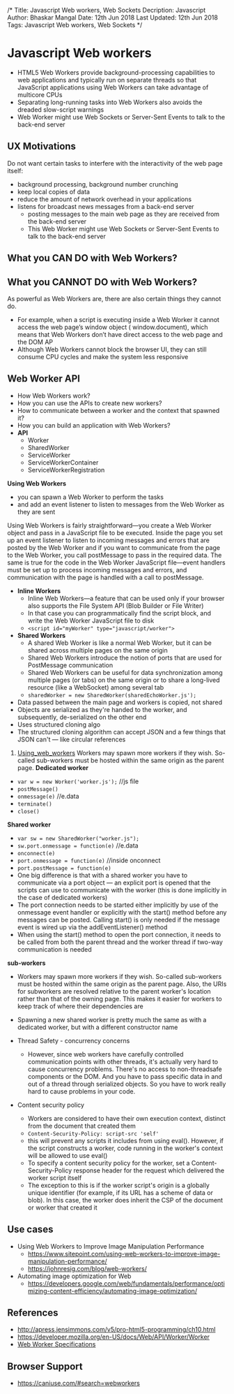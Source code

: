 /*
Title: Javascript Web workers, Web Sockets
Decription: Javascript
Author: Bhaskar Mangal
Date: 12th Jun 2018
Last Updated: 12th Jun 2018
Tags: Javascript Web workers, Web Sockets
*/

# Javascript Web workers

- HTML5 Web Workers provide background-processing capabilities to web applications and typically run on separate threads so that JavaScript applications using Web Workers can take advantage of multicore CPUs
- Separating long-running tasks into Web Workers also avoids the dreaded slow-script warnings
- Web Worker might use Web Sockets or Server-Sent Events to talk to the back-end server


## UX Motivations
Do not want certain tasks to interfere with the interactivity of the web page itself:
* background processing, background number crunching
* keep local copies of data
* reduce the amount of network overhead in your applications
* listens for broadcast news messages from a back-end server
	- posting messages to the main web page as they are received from the back-end server
	- This Web Worker might use Web Sockets or Server-Sent Events to talk to the back-end server

## What you CAN DO with Web Workers?

## What you CANNOT DO with Web Workers?
As powerful as Web Workers are, there are also certain things they cannot do. 
- For example, when a script is executing inside a Web Worker it cannot access the web page’s window object ( window.document), which means that Web Workers don’t have direct access to the web page and the DOM AP
- Although Web Workers cannot block the browser UI, they can still consume CPU cycles and make the system less responsive


## Web Worker API
* How Web Workers work?
* How you can use the APIs to create new workers?
* How to communicate between a worker and the context that spawned it?
* How you can build an application with Web Workers?
* **API**
	* Worker
	* SharedWorker
	* ServiceWorker
	* ServiceWorkerContainer
	* ServiceWorkerRegistration

**Using Web Workers**
- you can spawn a Web Worker to perform the tasks
- and add an event listener to listen to messages from the Web Worker as they are sent

Using Web Workers is fairly straightforward—you create a Web Worker object and pass in a JavaScript file to be executed. Inside the page you set up an event listener to listen to incoming messages and errors that are posted by the Web Worker and if you want to communicate from the page to the Web Worker, you call postMessage to pass in the required data. The same is true for the code in the Web Worker JavaScript file—event handlers must be set up to process incoming messages and errors, and communication with the page is handled with a call to postMessage.

- **Inline Workers**
  - Inline Web Workers—a feature that can be used only if your browser also supports the File System API (Blob Builder or File Writer)
  - In that case you can programmatically find the script block, and write the Web Worker JavaScript file to disk
  - `<script id="myWorker" type="javascript/worker">`
- **Shared Workers**
  - A shared Web Worker is like a normal Web Worker, but it can be shared across multiple pages on the same origin
  - Shared Web Workers introduce the notion of ports that are used for PostMessage communication
  - Shared Web Workers can be useful for data synchronization among multiple pages (or tabs) on the same origin or to share a long-lived resource (like a WebSocket) among several tab
  - `sharedWorker = new SharedWorker(sharedEchoWorker.js');`
- Data passed between the main page and workers is copied, not shared
- Objects are serialized as they're handed to the worker, and subsequently, de-serialized on the other end
- Uses structured cloning algo
- The structured cloning algorithm can accept JSON and a few things that JSON can't — like circular references


1. [Using_web_workers](https://developer.mozilla.org/en-US/docs/Web/API/Web_Workers_API/Using_web_workers)
Workers may spawn more workers if they wish. So-called sub-workers must be hosted within the same origin as the parent page.
**Dedicated worker**
- `var w = new Worker('worker.js');` //js file
- `postMessage()`
- `onmessage(e)` //e.data 
- `terminate()`
- `close()`

**Shared worker**
- `var sw = new SharedWorker("worker.js");`
- `sw.port.onmessage = function(e)` //e.data
- `onconnect(e)`
- `port.onmessage = function(e)` //inside onconnect
- `port.postMessage = function(e)`
- One big difference is that with a shared worker you have to communicate via a port object — an explicit port is opened that the scripts can use to communicate with the worker (this is done implicitly in the case of dedicated workers)
- The port connection needs to be started either implicitly by use of the onmessage event handler or explicitly with the start() method before any messages can be posted. Calling start() is only needed if the message event is wired up via the addEventListener() method
- When using the start() method to open the port connection, it needs to be called from both the parent thread and the worker thread if two-way communication is needed

**sub-workers**
- Workers may spawn more workers if they wish. So-called sub-workers must be hosted within the same origin as the parent page. Also, the URIs for subworkers are resolved relative to the parent worker's location rather than that of the owning page. This makes it easier for workers to keep track of where their dependencies are
- Spawning a new shared worker is pretty much the same as with a dedicated worker, but with a different constructor name

- Thread Safety - concurrency concerns
  * However, since web workers have carefully controlled communication points with other threads, it's actually very hard to cause concurrency problems. There's no access to non-threadsafe components or the DOM. And you have to pass specific data in and out of a thread through serialized objects. So you have to work really hard to cause problems in your code.
- Content security policy
  * Workers are considered to have their own execution context, distinct from the document that created them
  * `Content-Security-Policy: script-src 'self'`
  * this will prevent any scripts it includes from using eval(). However, if the script constructs a worker, code running in the worker's context will be allowed to use eval()
  * To specify a content security policy for the worker, set a Content-Security-Policy response header for the request which delivered the worker script itself
  * The exception to this is if the worker script's origin is a globally unique identifier (for example, if its URL has a scheme of data or blob). In this case, the worker does inherit the CSP of the document or worker that created it

## Use cases
* Using Web Workers to Improve Image Manipulation Performance
	- https://www.sitepoint.com/using-web-workers-to-improve-image-manipulation-performance/
	- https://johnresig.com/blog/web-workers/
* Automating image optimization for Web
	- https://developers.google.com/web/fundamentals/performance/optimizing-content-efficiency/automating-image-optimization/

## References
- http://apress.jensimmons.com/v5/pro-html5-programming/ch10.html
- https://developer.mozilla.org/en-US/docs/Web/API/Worker/Worker
- [Web Worker Specifications](https://html.spec.whatwg.org/multipage/workers.html#runtime-script-errors-2)

## Browser Support
- https://caniuse.com/#search=webworkers